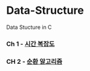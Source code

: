 # Data-Structure
Data Stucture in C

### Ch 1 - [시간 복잡도](https://kangdy25.tistory.com/33)
### CH 2 - [순환 알고리즘](https://kangdy25.tistory.com/33)
